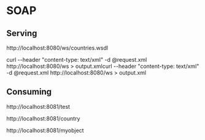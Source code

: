 # SOAP


## Serving

http://localhost:8080/ws/countries.wsdl

curl --header "content-type: text/xml" -d @request.xml http://localhost:8080/ws > output.xmlcurl --header "content-type: text/xml" -d @request.xml http://localhost:8080/ws > output.xml

## Consuming

http://localhost:8081/test

http://localhost:8081/country

http://localhost:8081/myobject